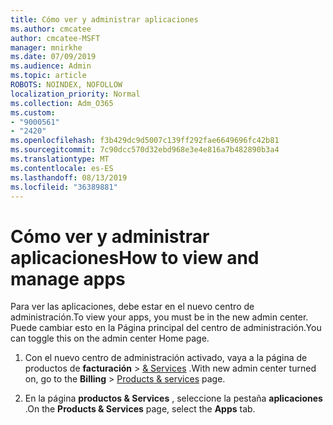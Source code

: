 ```yaml
---
title: Cómo ver y administrar aplicaciones
ms.author: cmcatee
author: cmcatee-MSFT
manager: mnirkhe
ms.date: 07/09/2019
ms.audience: Admin
ms.topic: article
ROBOTS: NOINDEX, NOFOLLOW
localization_priority: Normal
ms.collection: Adm_O365
ms.custom:
- "9000561"
- "2420"
ms.openlocfilehash: f3b429dc9d5007c139ff292fae6649696fc42b81
ms.sourcegitcommit: 7c90dcc570d32ebd968e3e4e816a7b482890b3a4
ms.translationtype: MT
ms.contentlocale: es-ES
ms.lasthandoff: 08/13/2019
ms.locfileid: "36389881"
---
```

# <a name="how-to-view-and-manage-apps"></a><span data-ttu-id="aa81e-102">Cómo ver y administrar aplicaciones</span><span class="sxs-lookup"><span data-stu-id="aa81e-102">How to view and manage apps</span></span>

<span data-ttu-id="aa81e-103">Para ver las aplicaciones, debe estar en el nuevo centro de administración.</span><span class="sxs-lookup"><span data-stu-id="aa81e-103">To view your apps, you must be in the new admin center.</span></span>  <span data-ttu-id="aa81e-104">Puede cambiar esto en la Página principal del centro de administración.</span><span class="sxs-lookup"><span data-stu-id="aa81e-104">You can toggle this on the admin center Home page.</span></span>  

1. <span data-ttu-id="aa81e-105">Con el nuevo centro de administración activado, vaya a la página de productos de **facturación** > [& Services](https://go.microsoft.com/fwlink/p/?linkid=842054) .</span><span class="sxs-lookup"><span data-stu-id="aa81e-105">With new admin center turned on, go to the **Billing** > [Products & services](https://go.microsoft.com/fwlink/p/?linkid=842054) page.</span></span>

2. <span data-ttu-id="aa81e-106">En la página **productos & Services** , seleccione la pestaña **aplicaciones** .</span><span class="sxs-lookup"><span data-stu-id="aa81e-106">On the **Products & Services** page, select the **Apps** tab.</span></span>